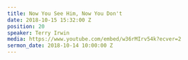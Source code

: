 ```yaml
---
title: Now You See Him, Now You Don't
date: 2018-10-15 15:32:00 Z
position: 20
speaker: Terry Irwin
media: https://www.youtube.com/embed/w36rMIrv54k?ecver=2
sermon_date: 2018-10-14 10:00:00 Z
---
```


